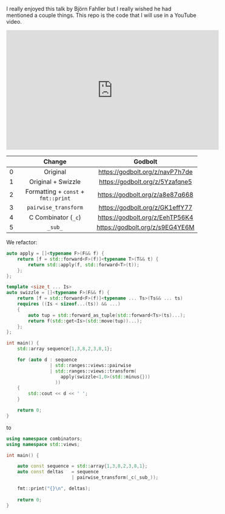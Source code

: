 I really enjoyed this talk by Björn Fahller but I really wished he had mentioned a couple things. This repo is the code that I will use in a YouTube video.

<iframe width="560" height="315" src="https://www.youtube.com/embed/CVBlYvTenVo?si=c3Io0y8q_MuEXH1A&amp;start=558" title="YouTube video player" frameborder="0" allow="accelerometer; autoplay; clipboard-write; encrypted-media; gyroscope; picture-in-picture; web-share" allowfullscreen></iframe>

|       |               Change                |             Godbolt             |
| :---: | :---------------------------------: | :-----------------------------: |
|   0   |              Original               | https://godbolt.org/z/navP7h7de |
|   1   |         Original + Swizzle          | https://godbolt.org/z/5Yzafqne5 |
|   2   | Formatting + `const` + `fmt::print` | https://godbolt.org/z/a8e87q668 |
|   3   |        `pairwise_transform`         | https://godbolt.org/z/GK1effY77 |
|   4   |         C Combinator (`_c`)         | https://godbolt.org/z/EehTP56K4 |
|   5   |               `_sub_`               | https://godbolt.org/z/s9EG4YE6M |

We refactor:

```cpp
auto apply = []<typename F>(F&& f) {
    return [f = std::forward<F>(f)]<typename T>(T&& t) {
        return std::apply(f, std::forward<T>(t));
    };
};

template <size_t ... Is>
auto swizzle = []<typename F>(F&& f) {
    return [f = std::forward<F>(f)]<typename ... Ts>(Ts&& ... ts)
    requires ((Is < sizeof...(ts)) && ...)
    {
        auto tup = std::forward_as_tuple(std::forward<Ts>(ts)...);
        return f(std::get<Is>(std::move(tup))...);
    };
};

int main() {
    std::array sequence{1,3,8,2,3,8,1};

    for (auto d : sequence
                | std::ranges::views::pairwise
                | std::ranges::views::transform(
                    apply(swizzle<1,0>(std::minus{}))
                  ))
    {
        std::cout << d << ' ';
    }

    return 0;
}
```
to
```cpp
using namespace combinators;
using namespace std::views;

int main() {

    auto const sequence = std::array{1,3,8,2,3,8,1};
    auto const deltas   = sequence 
                        | pairwise_transform(_c(_sub_));

    fmt::print("{}\n", deltas);
    
    return 0;
}
```